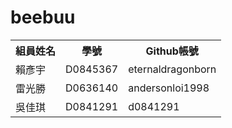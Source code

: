 # beebuu
<table>
  <tr>
    <th>組員姓名</th>
    <th>學號</th>
    <th>Github帳號</th>
  </tr>
  <tr>
    <td>賴彥宇</td>
    <td>D0845367</td>
    <td>eternaldragonborn</td>
  </tr>
  <tr>
    <td>雷光勝</td>
    <td>D0636140</td>
    <td>andersonloi1998</td>
  </tr>
  <tr>
    <td>吳佳琪</td>
    <td>D0841291</td>
    <td>d0841291</td>
  </tr>
</table>
